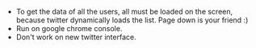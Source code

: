 * To get the data of all the users, all must be loaded on the screen, because twitter dynamically loads the list. Page down is your friend :)
* Run on google chrome console.
* Don't work on new twitter interface.

